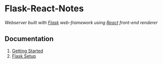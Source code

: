 # Flask-React-Notes
###### Webserver built with [Flask](http://flask.pocoo.org) web-framework using [React](http://reactjs.org) front-end renderer

## Documentation
1. [Getting Started](https://github.com/ppak10/Flask-React-Notes/wiki/Getting-Started)
2. [Flask Setup](https://github.com/ppak10/Flask-React-Notes/wiki/Flask-Setup)
